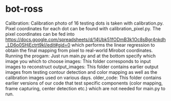 # bot-ross
Calibration: Calibration photo of 16 testing dots is taken with calibration.py. Pixel coordinates for each dot can be found with calibration_pixel.py. The pixel coordinates can be fed into https://docs.google.com/spreadsheets/d/14Ubk51fODmB3k1Oc8sBgr4nkdh_LD6o0SHjEctrt9kI/edit#gid=0 which performs the linear regression to obtain the final mapping from pixel to real-world Mirobot coordinates. 
Running the progam: Just run main.py and at the bottom specify which image you which to choose
images: This folder corresponds to input images to reconstruct
output_images: This folder contains earlier output images from testing contour detection and color mapping as well as the calibration images used on various days. 
older_code: This folder contains earlier versions of our code that test specific components (color mapping, frame capturing, center detection etc.) which are not needed for main.py to run. 

